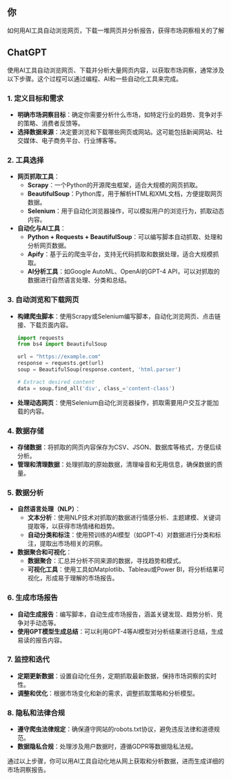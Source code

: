 ## 你
如何用AI工具自动浏览网页，下载一堆网页并分析报告，获得市场洞察相关的了解
## ChatGPT
使用AI工具自动浏览网页、下载并分析大量网页内容，以获取市场洞察，通常涉及以下步骤。这个过程可以通过编程、AI和一些自动化工具来完成。

### 1. **定义目标和需求**
   - **明确市场洞察目标**：确定你需要分析什么市场，如特定行业的趋势、竞争对手的策略、消费者反馈等。
   - **选择数据来源**：决定要浏览和下载哪些网页或网站。这可能包括新闻网站、社交媒体、电子商务平台、行业博客等。

### 2. **工具选择**
   - **网页抓取工具**：
     - **Scrapy**：一个Python的开源爬虫框架，适合大规模的网页抓取。
     - **BeautifulSoup**：Python库，用于解析HTML和XML文档，方便提取网页数据。
     - **Selenium**：用于自动化浏览器操作，可以模拟用户的浏览行为，抓取动态内容。
   - **自动化与AI工具**：
     - **Python + Requests + BeautifulSoup**：可以编写脚本自动抓取、处理和分析网页数据。
     - **Apify**：基于云的爬虫平台，支持无代码抓取和数据处理，适合大规模抓取。
     - **AI分析工具**：如Google AutoML、OpenAI的GPT-4 API，可以对抓取的数据进行自然语言处理、分类和总结。

### 3. **自动浏览和下载网页**
   - **构建爬虫脚本**：使用Scrapy或Selenium编写脚本，自动化浏览网页、点击链接、下载页面内容。
     ```python
     import requests
     from bs4 import BeautifulSoup

     url = "https://example.com"
     response = requests.get(url)
     soup = BeautifulSoup(response.content, 'html.parser')

     # Extract desired content
     data = soup.find_all('div', class_='content-class')
     ```
   - **处理动态网页**：使用Selenium自动化浏览器操作，抓取需要用户交互才能加载的内容。

### 4. **数据存储**
   - **存储数据**：将抓取的网页内容保存为CSV、JSON、数据库等格式，方便后续分析。
   - **管理和清理数据**：处理抓取的原始数据，清理噪音和无用信息，确保数据的质量。

### 5. **数据分析**
   - **自然语言处理（NLP）**：
     - **文本分析**：使用NLP技术对抓取的数据进行情感分析、主题建模、关键词提取等，以获得市场情绪和趋势。
     - **自动分类和标注**：使用预训练的AI模型（如GPT-4）对数据进行分类和标注，提取出市场相关的洞察。
   - **数据聚合和可视化**：
     - **数据聚合**：汇总并分析不同来源的数据，寻找趋势和模式。
     - **可视化工具**：使用工具如Matplotlib、Tableau或Power BI，将分析结果可视化，形成易于理解的市场报告。

### 6. **生成市场报告**
   - **自动生成报告**：编写脚本，自动生成市场报告，涵盖关键发现、趋势分析、竞争对手动态等。
   - **使用GPT模型生成总结**：可以利用GPT-4等AI模型对分析结果进行总结，生成易读的报告内容。

### 7. **监控和迭代**
   - **定期更新数据**：设置自动化任务，定期抓取最新数据，保持市场洞察的实时性。
   - **调整和优化**：根据市场变化和新的需求，调整抓取策略和分析模型。

### 8. **隐私和法律合规**
   - **遵守爬虫法律规定**：确保遵守网站的robots.txt协议，避免违反法律和道德规范。
   - **数据隐私合规**：处理涉及用户数据时，遵循GDPR等数据隐私法规。

通过以上步骤，你可以用AI工具自动化地从网上获取和分析数据，进而生成详细的市场洞察报告。